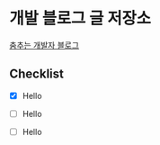 # 개발 블로그 글 저장소 

[춤추는 개발자 블로그](https://medium.com/@jun.choi.4928)

## Checklist
- [x] Hello
- [ ] Hello
- [ ] Hello

